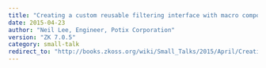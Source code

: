 ```yaml
---
title: "Creating a custom reusable filtering interface with macro component: An Example"
date: 2015-04-23
author: "Neil Lee, Engineer, Potix Corporation"
version: "ZK 7.0.5"
category: small-talk
redirect_to: "http://books.zkoss.org/wiki/Small_Talks/2015/April/Creating_a_custom_reusable_filtering_interface_with_macro_component:_An_Example"
---
```

